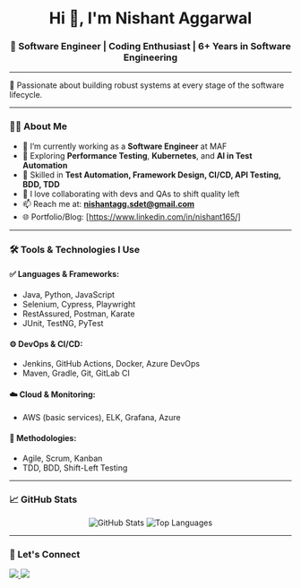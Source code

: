 <h1 align="center">Hi 👋, I'm Nishant Aggarwal</h1>
<h3 align="center">🚀 Software Engineer | Coding Enthusiast | 6+ Years in Software Engineering</h3>

---

🎯 Passionate about building robust systems at every stage of the software lifecycle.

---

### 👨‍💻 About Me

- 🔭 I’m currently working as a **Software Engineer** at MAF
- 🌱 Exploring **Performance Testing**, **Kubernetes**, and **AI in Test Automation**
- 🧪 Skilled in **Test Automation, Framework Design, CI/CD, API Testing, BDD, TDD**
- 🤝 I love collaborating with devs and QAs to shift quality left
- 📫 Reach me at: **nishantagg.sdet@gmail.com**
- 🌐 Portfolio/Blog: [https://www.linkedin.com/in/nishant165/]

---

### 🛠️ Tools & Technologies I Use

#### ✅ Languages & Frameworks:
- Java, Python, JavaScript
- Selenium, Cypress, Playwright
- RestAssured, Postman, Karate
- JUnit, TestNG, PyTest

#### ⚙️ DevOps & CI/CD:
- Jenkins, GitHub Actions, Docker, Azure DevOps
- Maven, Gradle, Git, GitLab CI

#### ☁️ Cloud & Monitoring:
- AWS (basic services), ELK, Grafana, Azure

#### 🧩 Methodologies:
- Agile, Scrum, Kanban
- TDD, BDD, Shift-Left Testing

---

### 📈 GitHub Stats

<p align="center">
  <img src="https://github-readme-stats.vercel.app/api?username=officialnishantaggarwal&show_icons=true&theme=github_dark" alt="GitHub Stats"/>
  <img src="https://github-readme-stats.vercel.app/api/top-langs/?username=officialnishantaggarwal&layout=compact&theme=github_dark" alt="Top Languages"/>
</p>

---

### 📣 Let's Connect

<p>
  <a href="https://www.linkedin.com/in/nishant165/" target="_blank">
    <img src="https://img.shields.io/badge/LinkedIn-%230077B5.svg?&style=for-the-badge&logo=linkedin&logoColor=white" />
  </a>
  <a href="mailto:nishantagg.sdet@gmail.com">
    <img src="https://img.shields.io/badge/Gmail-D14836?style=for-the-badge&logo=gmail&logoColor=white" />
  </a>
</p>
